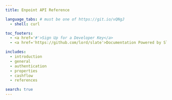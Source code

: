 ```yaml
---
title: Enpoint API Reference

language_tabs: # must be one of https://git.io/vQNgJ
  - shell: curl

toc_footers:
  - <a href='#'>Sign Up for a Developer Key</a>
  - <a href='https://github.com/lord/slate'>Documentation Powered by Slate</a>

includes:
  - introduction
  - general
  - authentication
  - properties
  - cashflow
  - references

search: true
---
```


